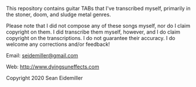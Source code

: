This repository contains guitar TABs that I've transcribed myself, primarily in the stoner, doom,
and sludge metal genres.

Please note that I did not compose any of these songs myself, nor do I claim copyright on them. I
did transcribe them myself, however, and I do claim copyright on the transcriptions. I do not
guarantee their accuracy. I do welcome any corrections and/or feedback!

Email: seidemiller@gmail.com

Web: http://www.dyingsuneffects.com

Copyright 2020 Sean Eidemiller
